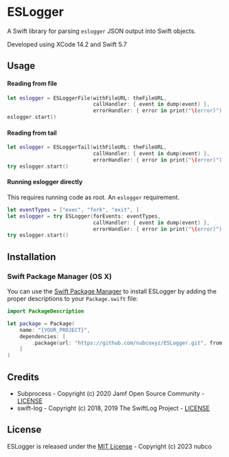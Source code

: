 # ESLogger

A Swift library for parsing `eslogger` JSON output into Swift objects.

Developed using XCode 14.2 and Swift 5.7

## Usage

#### Reading from file

```swift
let eslogger = ESLoggerFile(withFileURL: theFileURL,
                            callHandler: { event in dump(event) }, 
                            errorHandler: { error in print("\(error)") })
eslogger.start()
```

#### Reading from tail

```swift
let eslogger = ESLoggerTail(withFileURL: theFileURL,
                            callHandler: { event in dump(event) },
                            errorHandler: { error in print("\(error)") })
try eslogger.start()
```


#### Running eslogger directly
This requires running code as root.  An `eslogger` requirement.

```swift
let eventTypes = ["exec", "fork", "exit", ]
let eslogger = try ESLogger(forEvents: eventTypes, 
                            callHandler: { event in dump(event) },
                            errorHandler: { error in print("\(error)") })
try eslogger.start()
```




## Installation

### Swift Package Manager (OS X)
You can use the [Swift Package Manager](https://swift.org/package-manager) to install ESLogger by adding the proper descriptions to your `Package.swift` file:
```swift
import PackageDescription

let package = Package(
	name: "{YOUR_PROJECT}",
	dependencies: [
		.package(url: "https://github.com/nubcoxyz/ESLogger.git", from: "1.0.0"),
	]
)
```

## Credits

- Subprocess - Copyright (c) 2020 Jamf Open Source Community - [LICENSE](https://github.com/jamf/Subprocess/blob/master/LICENSE)
- swift-log - Copyright (c) 2018, 2019 The SwiftLog Project - [LICENSE](https://github.com/apple/swift-log/blob/main/LICENSE.txt)

## License

ESLogger is released under the [MIT License](https://github.com/nubcoxyz/ESLogger/blob/master/LICENSE) - Copyright (c) 2023 nubco

